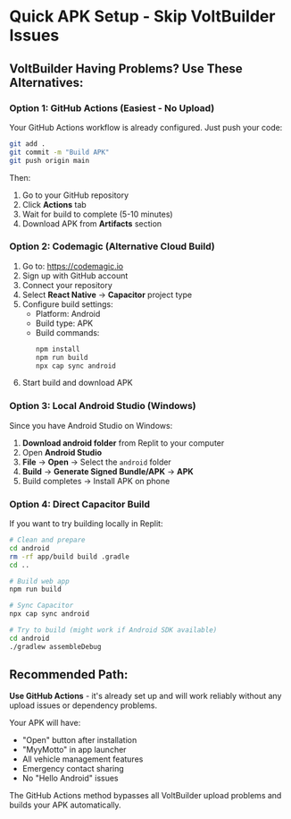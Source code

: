 # Quick APK Setup - Skip VoltBuilder Issues

## VoltBuilder Having Problems? Use These Alternatives:

### Option 1: GitHub Actions (Easiest - No Upload)
Your GitHub Actions workflow is already configured. Just push your code:

```bash
git add .
git commit -m "Build APK"
git push origin main
```

Then:
1. Go to your GitHub repository
2. Click **Actions** tab
3. Wait for build to complete (5-10 minutes)
4. Download APK from **Artifacts** section

### Option 2: Codemagic (Alternative Cloud Build)
1. Go to: https://codemagic.io
2. Sign up with GitHub account
3. Connect your repository
4. Select **React Native** → **Capacitor** project type
5. Configure build settings:
   - Platform: Android
   - Build type: APK
   - Build commands:
     ```bash
     npm install
     npm run build
     npx cap sync android
     ```
6. Start build and download APK

### Option 3: Local Android Studio (Windows)
Since you have Android Studio on Windows:

1. **Download android folder** from Replit to your computer
2. Open **Android Studio**
3. **File** → **Open** → Select the `android` folder
4. **Build** → **Generate Signed Bundle/APK** → **APK**
5. Build completes → Install APK on phone

### Option 4: Direct Capacitor Build
If you want to try building locally in Replit:

```bash
# Clean and prepare
cd android
rm -rf app/build build .gradle
cd ..

# Build web app
npm run build

# Sync Capacitor  
npx cap sync android

# Try to build (might work if Android SDK available)
cd android
./gradlew assembleDebug
```

## Recommended Path:
**Use GitHub Actions** - it's already set up and will work reliably without any upload issues or dependency problems.

Your APK will have:
- "Open" button after installation
- "MyyMotto" in app launcher  
- All vehicle management features
- Emergency contact sharing
- No "Hello Android" issues

The GitHub Actions method bypasses all VoltBuilder upload problems and builds your APK automatically.